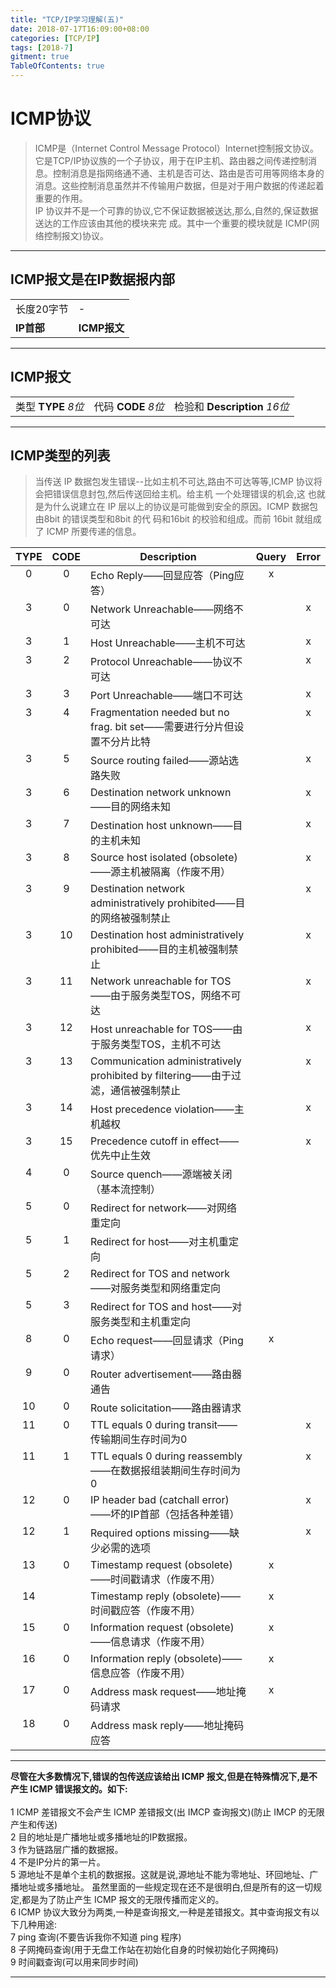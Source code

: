 ```yaml
---
title: "TCP/IP学习理解(五)"
date: 2018-07-17T16:09:00+08:00
categories: [TCP/IP]
tags: [2018-7]
gitment: true
TableOfContents: true
---
```


# ICMP协议

>ICMP是（Internet Control Message Protocol）Internet控制报文协议。它是TCP/IP协议族的一个子协议，用于在IP主机、路由器之间传递控制消息。控制消息是指网络通不通、主机是否可达、路由是否可用等网络本身的消息。这些控制消息虽然并不传输用户数据，但是对于用户数据的传递起着重要的作用。<br />
> IP 协议并不是一个可靠的协议,它不保证数据被送达,那么,自然的,保证数据送达的工作应该由其他的模块来完 成。其中一个重要的模块就是 ICMP(网络控制报文)协议。

<hr />

## ICMP报文是在IP数据报内部

<table> <tr> <td> 长度20字节 </td> <td> - </td> </tr> <tr> <td> <b>IP首部</b> </td> <td> <b>ICMP报文</b> </td> </tr> </table>

<hr />

## ICMP报文

<table> <tr> <td> 类型 <b>TYPE</b> <i>8位</i> </td> <td> 代码 <b>CODE</b> <i>8位</i> </td> <td> 检验和 <b>Description</b> <i>16位</i> </td> </tr> </table>

<hr />

## ICMP类型的列表

>当传送 IP 数据包发生错误--比如主机不可达,路由不可达等等,ICMP 协议将会把错误信息封包,然后传送回给主机。给主机 一个处理错误的机会,这 也就是为什么说建立在 IP 层以上的协议是可能做到安全的原因。ICMP 数据包由8bit 的错误类型和8bit 的代 码和16bit 的校验和组成。而前 16bit 就组成了 ICMP 所要传递的信息。

<table><thead><tr><th>TYPE</th><th>CODE</th><th>Description</th><th>Query</th><th>Error</th></tr></thead><tr><td align="middle" valign="top">0</td><td align="middle" valign="top">0</td><td align="left" valign="top">Echo Reply——回显应答（Ping应答）</td><td align="middle" valign="top">x</td><td align="middle" valign="top">　</td></tr><tr><td align="middle" valign="top">3</td><td align="middle" valign="top">0</td><td align="left" valign="top">Network Unreachable——网络不可达</td><td align="middle" valign="top">　</td><td align="middle" valign="top">x</td></tr><tr><td align="middle" valign="top">3</td><td align="middle" valign="top">1</td><td align="left" valign="top">Host Unreachable——主机不可达</td><td align="middle" valign="top">　</td><td align="middle" valign="top">x</td></tr><tr><td align="middle" valign="top">3</td><td align="middle" valign="top">2</td><td align="left" valign="top">Protocol Unreachable——协议不可达</td><td align="middle" valign="top">　</td><td align="middle" valign="top">x</td></tr><tr><td align="middle" valign="top">3</td><td align="middle" valign="top">3</td><td align="left" valign="top">Port Unreachable——端口不可达</td><td align="middle" valign="top">　</td><td align="middle" valign="top">x</td></tr><tr><td align="middle" valign="top">3</td><td align="middle" valign="top">4</td><td align="left" valign="top">Fragmentation needed but no frag. bit set——需要进行分片但设置不分片比特</td><td align="middle" valign="top">　</td><td align="middle" valign="top">x</td></tr><tr><td align="middle" valign="top">3</td><td align="middle" valign="top">5</td><td align="left" valign="top">Source routing failed——源站选路失败</td><td align="middle" valign="top">　</td><td align="middle" valign="top">x</td></tr><tr><td align="middle" valign="top">3</td><td align="middle" valign="top">6</td><td align="left" valign="top">Destination network unknown——目的网络未知</td><td align="middle" valign="top">　</td><td align="middle" valign="top">x</td></tr><tr><td align="middle" valign="top">3</td><td align="middle" valign="top">7</td><td align="left" valign="top">Destination host unknown——目的主机未知</td><td align="middle" valign="top">　</td><td align="middle" valign="top">x</td></tr><tr><td align="middle" valign="top">3</td><td align="middle" valign="top">8</td><td align="left" valign="top">Source host isolated (obsolete)——源主机被隔离（作废不用）</td><td align="middle" valign="top">　</td><td align="middle" valign="top">x</td></tr><tr><td align="middle" valign="top">3</td><td align="middle" valign="top">9</td><td align="left" valign="top">Destination network administratively prohibited——目的网络被强制禁止</td><td align="middle" valign="top">　</td><td align="middle" valign="top">x</td></tr><tr><td align="middle" valign="top">3</td><td align="middle" valign="top">10</td><td align="left" valign="top">Destination host administratively prohibited——目的主机被强制禁止</td><td align="middle" valign="top">　</td><td align="middle" valign="top">x</td></tr><tr><td align="middle" valign="top">3</td><td align="middle" valign="top">11</td><td align="left" valign="top">Network unreachable for TOS——由于服务类型TOS，网络不可达</td><td align="middle" valign="top">　</td><td align="middle" valign="top">x</td></tr><tr><td align="middle" valign="top">3</td><td align="middle" valign="top">12</td><td align="left" valign="top">Host unreachable for TOS——由于服务类型TOS，主机不可达</td><td align="middle" valign="top">　</td><td align="middle" valign="top">x</td></tr><tr><td align="middle" valign="top">3</td><td align="middle" valign="top">13</td><td align="left" valign="top">Communication administratively prohibited by filtering——由于过滤，通信被强制禁止</td><td align="middle" valign="top">　</td><td align="middle" valign="top">x</td></tr><tr><td align="middle" valign="top">3</td><td align="middle" valign="top">14</td><td align="left" valign="top">Host precedence violation——主机越权</td><td align="middle" valign="top">　</td><td align="middle" valign="top">x</td></tr><tr><td align="middle" valign="top">3</td><td align="middle" valign="top">15</td><td align="left" valign="top">Precedence cutoff in effect——优先中止生效</td><td align="middle" valign="top">　</td><td align="middle" valign="top">x</td></tr><tr><td align="middle" valign="top">4</td><td align="middle" valign="top">0</td><td align="left" valign="top">Source quench——源端被关闭（基本流控制）</td><td align="middle" valign="top">　</td><td align="middle" valign="top">　</td></tr><tr><td align="middle" valign="top">5</td><td align="middle" valign="top">0</td><td align="left" valign="top">Redirect for network——对网络重定向</td><td align="middle" valign="top">　</td><td align="middle" valign="top">　</td></tr><tr><td align="middle" valign="top">5</td><td align="middle" valign="top">1</td><td align="left" valign="top">Redirect for host——对主机重定向</td><td align="middle" valign="top">　</td><td align="middle" valign="top">　</td></tr><tr><td align="middle" valign="top">5</td><td align="middle" valign="top">2</td><td align="left" valign="top">Redirect for TOS and network——对服务类型和网络重定向</td><td align="middle" valign="top">　</td><td align="middle" valign="top">　</td></tr><tr><td align="middle" valign="top">5</td><td align="middle" valign="top">3</td><td align="left" valign="top">Redirect for TOS and host——对服务类型和主机重定向</td><td align="middle" valign="top">　</td><td align="middle" valign="top">　</td></tr><tr><td align="middle" valign="top">8</td><td align="middle" valign="top">0</td><td align="left" valign="top">Echo request——回显请求（Ping请求）</td><td align="middle" valign="top">x</td><td align="middle" valign="top">　</td></tr><tr><td align="middle" valign="top">9</td><td align="middle" valign="top">0</td><td align="left" valign="top">Router advertisement——路由器通告</td><td align="middle" valign="top">　</td><td align="middle" valign="top">　</td></tr><tr><td align="middle" valign="top">10</td><td align="middle" valign="top">0</td><td align="left" valign="top">Route solicitation——路由器请求</td><td align="middle" valign="top">　</td><td align="middle" valign="top">　</td></tr><tr><td align="middle" valign="top">11</td><td align="middle" valign="top">0</td><td align="left" valign="top">TTL equals 0 during transit——传输期间生存时间为0</td><td align="middle" valign="top">　</td><td align="middle" valign="top">x</td></tr><tr><td align="middle" valign="top">11</td><td align="middle" valign="top">1</td><td align="left" valign="top">TTL equals 0 during reassembly——在数据报组装期间生存时间为0</td><td align="middle" valign="top">　</td><td align="middle" valign="top">x</td></tr><tr><td align="middle" valign="top">12</td><td align="middle" valign="top">0</td><td align="left" valign="top">IP header bad (catchall error)——坏的IP首部（包括各种差错）</td><td align="middle" valign="top">　</td><td align="middle" valign="top">x</td></tr><tr><td align="middle" valign="top">12</td><td align="middle" valign="top">1</td><td align="left" valign="top">Required options missing——缺少必需的选项</td><td align="middle" valign="top">　</td><td align="middle" valign="top">x</td></tr><tr><td align="middle" valign="top">13</td><td align="middle" valign="top">0</td><td align="left" valign="top">Timestamp request (obsolete)——时间戳请求（作废不用）</td><td align="middle" valign="top">x</td><td align="middle" valign="top">　</td></tr><tr><td align="middle" valign="top">14</td><td align="middle" valign="top">　</td><td align="left" valign="top">Timestamp reply (obsolete)——时间戳应答（作废不用）</td><td align="middle" valign="top">x</td><td align="middle" valign="top">　</td></tr><tr><td align="middle" valign="top">15</td><td align="middle" valign="top">0</td><td align="left" valign="top">Information request (obsolete)——信息请求（作废不用）</td><td align="middle" valign="top">x</td><td align="middle" valign="top">　</td></tr><tr><td align="middle" valign="top">16</td><td align="middle" valign="top">0</td><td align="left" valign="top">Information reply (obsolete)——信息应答（作废不用）</td><td align="middle" valign="top">x</td><td align="middle" valign="top">　</td></tr><tr><td align="middle" valign="top">17</td><td align="middle" valign="top">0</td><td align="left" valign="top">Address mask request——地址掩码请求</td><td align="middle" valign="top">x</td><td align="middle" valign="top">　</td></tr><tr><td align="middle" valign="top">18</td><td align="middle" valign="top">0</td><td align="left" valign="top">Address mask reply——地址掩码应答</td><td align="left" valign="top">　</td><td align="left" valign="top">　</td></tr></table>

<hr />
<b>尽管在大多数情况下,错误的包传送应该给出 ICMP 报文,但是在特殊情况下,是不产生 ICMP 错误报文的。如下:</b><br /><br />
1 ICMP 差错报文不会产生 ICMP 差错报文(出 IMCP 查询报文)(防止 IMCP 的无限产生和传送)<br />
2 目的地址是广播地址或多播地址的IP数据报。<br />
3 作为链路层广播的数据报。<br />
4 不是IP分片的第一片。<br />
5 源地址不是单个主机的数据报。这就是说,源地址不能为零地址、环回地址、广播地址或多播地址。 虽然里面的一些规定现在还不是很明白,但是所有的这一切规定,都是为了防止产生 ICMP 报文的无限传播而定义的。<br />
6 ICMP 协议大致分为两类,一种是查询报文,一种是差错报文。其中查询报文有以下几种用途:<br />
7 ping 查询(不要告诉我你不知道 ping 程序)<br />
8 子网掩码查询(用于无盘工作站在初始化自身的时候初始化子网掩码)<br />
9 时间戳查询(可以用来同步时间)<br />
<hr />